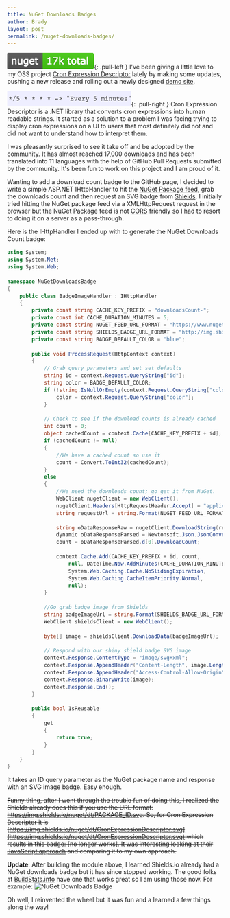 ```yaml
---
title: NuGet Downloads Badges
author: Brady
layout: post
permalink: /nuget-downloads-badges/
---
```


![NuGet Downloads Badge](/media/nuget-downloads-badge.png){: .pull-left }
I've been giving a little love to my OSS project [Cron Expression Descriptor](http://cronexpressiondescriptor.azurewebsites.net/) lately by making some updates, pushing a new release and rolling out a newly designed [demo site](http://cronexpressiondescriptor.azurewebsites.net).

![Cron Expression](/media/cron-expression.png){: .pull-right }
Cron Expression Descriptor is a .NET library that converts cron expressions into human readable strings. It started as a solution to a problem I was facing trying to display cron expressions on a UI to users that most definitely did not and did not want to understand how to interpret them.

I was pleasantly surprised to see it take off and be adopted by the community. It has almost reached 17,000 downloads and has been translated into 11 languages with the help of GitHub Pull Requests submitted by the community. It's been fun to work on this project and I am proud of it.

Wanting to add a download count badge to the GitHub page, I decided to write a simple ASP.NET IHttpHandler to hit the [NuGet Package feed](https://www.nuget.org/), grab the downloads count and then request an SVG badge from [Shields](http://shields.io/). I initially tried hitting the NuGet package feed via a XMLHttpRequest request in the browser but the NuGet Package feed is not [CORS](https://developer.mozilla.org/en-US/docs/Web/HTTP/Access_control_CORS) friendly so I had to resort to doing it on a server as a pass-through.

Here is the IHttpHandler I ended up with to generate the NuGet Downloads Count badge:

```csharp
using System;
using System.Net;
using System.Web;

namespace NuGetDownloadsBadge
{
    public class BadgeImageHandler : IHttpHandler
    {
        private const string CACHE_KEY_PREFIX = "downloadsCount-";
        private const int CACHE_DURATION_MINUTES = 5;
        private const string NUGET_FEED_URL_FORMAT = "https://www.nuget.org/api/v2/Packages()?$orderby=LastUpdated%20desc&$filter=Id%20eq%20%27{0}%27&$top=1&$select=DownloadCount";
        private const string SHIELDS_BADGE_URL_FORMAT = "http://img.shields.io/badge/nuget-{0}%20downloads-{1}.svg";
        private const string BADGE_DEFAULT_COLOR = "blue";

        public void ProcessRequest(HttpContext context)
        {
            // Grab query parameters and set set defaults
            string id = context.Request.QueryString["id"];
            string color = BADGE_DEFAULT_COLOR;
            if (!string.IsNullOrEmpty(context.Request.QueryString["color"])){
                color = context.Request.QueryString["color"];
            }

            // Check to see if the download counts is already cached
            int count = 0;
            object cachedCount = context.Cache[CACHE_KEY_PREFIX + id];
            if (cachedCount != null)
            {
                //We have a cached count so use it
                count = Convert.ToInt32(cachedCount);
            }
            else
            {
                //We need the downloads count; go get it from NuGet.
                WebClient nugetClient = new WebClient();
                nugetClient.Headers[HttpRequestHeader.Accept] = "application/atom+json,application/json";
                string requestUrl = string.Format(NUGET_FEED_URL_FORMAT, id);

                string oDataResponseRaw = nugetClient.DownloadString(requestUrl);
                dynamic oDataResponseParsed = Newtonsoft.Json.JsonConvert.DeserializeObject(oDataResponseRaw);
                count = oDataResponseParsed.d[0].DownloadCount;

                context.Cache.Add(CACHE_KEY_PREFIX + id, count,
                    null, DateTime.Now.AddMinutes(CACHE_DURATION_MINUTES),
                    System.Web.Caching.Cache.NoSlidingExpiration,
                    System.Web.Caching.CacheItemPriority.Normal,
                    null);
            }

            //Go grab badge image from Shields
            string badgeImageUrl = string.Format(SHIELDS_BADGE_URL_FORMAT, count.ToString("N0"), color);
            WebClient shieldsClient = new WebClient();

            byte[] image = shieldsClient.DownloadData(badgeImageUrl);

            // Respond with our shiny shield badge SVG image
            context.Response.ContentType = "image/svg+xml";
            context.Response.AppendHeader("Content-Length", image.Length.ToString());
            context.Response.AppendHeader("Access-Control-Allow-Origin", "*");
            context.Response.BinaryWrite(image);
            context.Response.End();
        }

        public bool IsReusable
        {
            get
            {
                return true;
            }
        }
    }
}
```

It takes an ID query parameter as the NuGet package name and response with an SVG image badge. Easy enough.

<strike>Funny thing, after I went through the <strike>trouble</strike> fun of doing this, I realized the Shields already does this if you use the URL format: https://img.shields.io/nuget/dt/PACKAGE_ID.svg. So, for Cron Expression Descriptor it is [https://img.shields.io/nuget/dt/CronExpressionDescriptor.svg](https://img.shields.io/nuget/dt/CronExpressionDescriptor.svg) which results in this badge: [no longer works]. It was interesting looking at their [JavaScript approach](https://github.com/badges/shields/blob/dafb6ec286926e4aff8c90f1da8b24e7f9410f18/server.js#L2880) and comparing it to my own approach.</strike>

**Update**: After building the module above, I learned Shields.io already had a NuGet downloads badge but it has since stopped working. The good folks at [BuildStats.info](https://buildstats.info/) have one that works great so I am using those now. For example:
![NuGet Downloads Badge](https://buildstats.info/nuget/CronExpressionDescriptor)

Oh well, I reinvented the wheel but it was fun and a learned a few things along the way!
